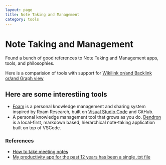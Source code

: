 ```yaml
---
layout: page
title: Note Taking and Management
category: tools
---
```


# Note Taking and Management

Found a bunch of good references to Note Taking and Management apps, tools, and philosophies.

Here is a comparision of tools with support for [Wikilink or/and Backlink or/and Graph view](https://www.notion.so/db13644f08144495ad9877f217a161a1)

## Here are some interestiing tools

- [Foam](https://github.com/foambubble/foam) is a personal knowledge management and sharing system inspired by Roam Research, built on [Visual Studio Code](https://code.visualstudio.com) and GitHub.
- A personal knowledge management tool that grows as you do. [Dendron](https://github.com/dendronhq/dendron) is a local-first, markdown based, hierarchical note-taking application built on top of VSCode.

### References

- [How to take meeting notes](https://barehands.substack.com/p/how-to-take-meeting-notes)
- [My productivity app for the past 12 years has been a single .txt file](https://jeffhuang.com/productivity_text_file/)
